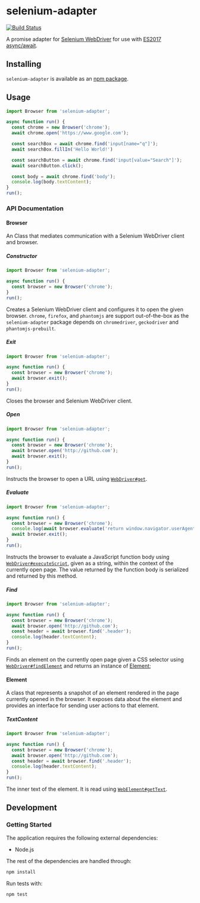 # selenium-adapter
[![Build Status](https://travis-ci.org/vinsonchuong/selenium-adapter.svg?branch=master)](https://travis-ci.org/vinsonchuong/selenium-adapter)

A promise adapter for [Selenium WebDriver](http://www.seleniumhq.org/projects/webdriver/) for use with
[ES2017 async/await](https://github.com/lukehoban/ecmascript-asyncawait).

## Installing
`selenium-adapter` is available as an
[npm package](https://www.npmjs.com/package/selenium-adapter).

## Usage
```js
import Browser from 'selenium-adapter';

async function run() {
  const chrome = new Browser('chrome');
  await chrome.open('https://www.google.com');

  const searchBox = await chrome.find('input[name="q"]');
  await searchBox.fillIn('Hello World!')

  const searchButton = await chrome.find('input[value="Search"]');
  await searchButton.click();

  const body = await chrome.find('body');
  console.log(body.textContent);
}
run();
```

### API Documentation
#### Browser
An Class that mediates communication with a Selenium WebDriver client and
browser.

##### Constructor
```js
import Browser from 'selenium-adapter';

async function run() {
  const browser = new Browser('chrome');
}
run();
```
Creates a Selenium WebDriver client and configures it to open the given browser.
`chrome`, `firefox`, and `phantomjs` are support out-of-the-box as the
`selenium-adapter` package depends on `chromedriver`, `geckodriver` and
`phantomjs-prebuilt`.

##### Exit
```js
import Browser from 'selenium-adapter';

async function run() {
  const browser = new Browser('chrome');
  await browser.exit();
}
run();
```
Closes the browser and Selenium WebDriver client.

##### Open
```js
import Browser from 'selenium-adapter';

async function run() {
  const browser = new Browser('chrome');
  await browser.open('http://github.com');
  await browser.exit();
}
run();
```
Instructs the browser to open a URL using
[`WebDriver#get`](http://seleniumhq.github.io/selenium/docs/api/javascript/module/selenium-webdriver/index_exports_WebDriver.html#get).

##### Evaluate
```js
import Browser from 'selenium-adapter';

async function run() {
  const browser = new Browser('chrome');
  console.log(await browser.evaluate('return window.navigator.userAgent'));
  await browser.exit();
}
run();
```
Instructs the browser to evaluate a JavaScript function body using
[`WebDriver#executeScript`](http://seleniumhq.github.io/selenium/docs/api/javascript/module/selenium-webdriver/index_exports_WebDriver.html#executeScript),
given as a string, within the context of the currently open page. The value
returned by the function body is serialized and returned by this method.

##### Find
```js
import Browser from 'selenium-adapter';

async function run() {
  const browser = new Browser('chrome');
  await browser.open('http://github.com');
  const header = await browser.find('.header');
  console.log(header.textContent);
}
run();
```
Finds an element on the currently open page given a CSS selector using
[`WebDriver#findElement`](http://seleniumhq.github.io/selenium/docs/api/javascript/module/selenium-webdriver/index_exports_WebDriver.html#findElement)
and returns an instance of [Element](#element);

#### Element
A class that represents a snapshot of an element rendered in the page currently
opened in the browser. It exposes data about the element and provides an
interface for sending user actions to that element.

##### TextContent
```js
import Browser from 'selenium-adapter';

async function run() {
  const browser = new Browser('chrome');
  await browser.open('http://github.com');
  const header = await browser.find('.header');
  console.log(header.textContent);
}
run();
```
The inner text of the element. It is read using
[`WebElement#getText`](http://seleniumhq.github.io/selenium/docs/api/javascript/module/selenium-webdriver/index_exports_WebElement.html#getText).

## Development
### Getting Started
The application requires the following external dependencies:
* Node.js

The rest of the dependencies are handled through:
```bash
npm install
```

Run tests with:
```bash
npm test
```
